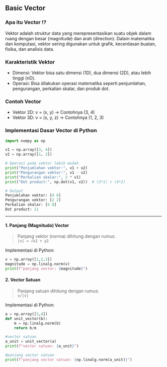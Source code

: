 ## Basic Vector

### Apa itu **Vector** ⁉️
Vektor adalah struktur data yang merepresentasikan suatu objek dalam ruang dengan besar (magnitude) dan arah (direction). Dalam matematika dan komputasi, vektor sering digunakan untuk grafik, kecerdasan buatan, fisika, dan analisis data.

### Karakteristik Vektor
- Dimensi: Vektor bisa satu dimensi (1D), dua dimensi (2D), atau lebih tinggi (nD).
- Operasi: Bisa dilakukan operasi matematika seperti penjumlahan, pengurangan, perkalian skalar, dan produk dot.

### Contoh Vector
- Vektor 2D: v = (x, y) -> Contohnya (3, 4)
- Vektor 3D: v = (x, y, z) -> Contohnya (1, 2, 3)

### Implementasi Dasar Vector di Python
```python
import numpy as np

v1 = np.array([3, 4])
v2 = np.array([1, 2])

# Operasi pada vektor lebih mudah
print("Penjumlahan vektor:", v1 + v2)
print("Pengurangan vektor:", v1 - v2)
print("Perkalian skalar:", 2 * v1)
print("Dot product:", np.dot(v1, v2))  # (3*1) + (4*2)

# Output
Penjumlahan vektor: [4 6]
Pengurangan vektor: [2 2]
Perkalian skalar: [6 8]
Dot product: 11
```
___

#### 1. Panjang (Magnitudo) Vector
> Panjang vektor (norma) dihitung dengan rumus:  
``|v| = √x2 + y2``

Implementasi di Python:  
```python
v = np.array([1,2,3])
magnitude = np.linalg.norm(v)
print(f"panjang vector: {magnitude}")
```

#### 2. Vector Satuan
> Panjang satuan dihitung dengan rumus:  
``v/|v|``

Implementasi di Python:  
```python
a = np.array([3,4])
def unit_vector(b):
    m = np.linalg.norm(b)
    return b/m

#vector satuan
a_unit = unit_vector(a)
print(f"vector satuan: {a_unit}")

#panjang vector satuan
print(f"panjang vector satuan: {np.linalg.norm(a_unit)}")
```